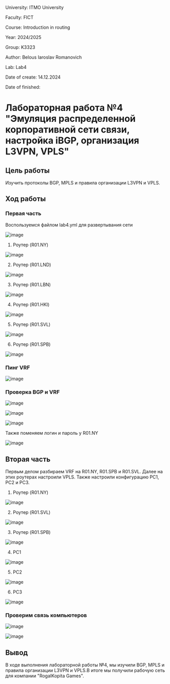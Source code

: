 University: ITMO University

Faculty: FICT

Course: Introduction in routing

Year: 2024/2025

Group: K3323

Author: Belous Iaroslav Romanovich

Lab: Lab4

Date of create: 14.12.2024

Date of finished: 

# Лабораторная работa №4 "Эмуляция распределенной корпоративной сети связи, настройка iBGP, организация L3VPN, VPLS" #

## Цель работы ##
Изучить протоколы BGP, MPLS и правила организации L3VPN и VPLS.
## Ход работы ##
### Первая часть ###
Воспользуемся файлом lab4.yml для развертывания сети

![image](https://github.com/user-attachments/assets/91972889-584c-4dbe-a13a-ab13aa34cf81)

1. Роутер (R01.NY)

![image](https://github.com/user-attachments/assets/9deb3e3d-fe4d-49d4-8cf7-e2ab731d1ee2)

2. Роутер (R01.LND)

![image](https://github.com/user-attachments/assets/f56ea66e-c471-4000-a1df-f6ca71fc9a96)

3. Роутер (R01.LBN)

![image](https://github.com/user-attachments/assets/bc4795c7-62d8-4d6c-b520-ccad54e287a6)

4. Роутер (R01.HKI)

![image](https://github.com/user-attachments/assets/1a9b4c26-d8d8-4ac0-b97e-8df6acea8b1a)

5. Роутер (R01.SVL)

![image](https://github.com/user-attachments/assets/12ba88a0-0f69-4243-9eb1-b6717f5272b3)

6. Роутер (R01.SPB)

![image](https://github.com/user-attachments/assets/65ff62f6-f39a-44e7-945b-2e631e217f24)

### Пинг VRF ###

![image](https://github.com/user-attachments/assets/c916bd3a-77f4-4f77-b1c6-e31f68cc89ac)

### Проверка BGP и VRF ###
![image](https://github.com/user-attachments/assets/d0a48274-7753-4344-ae10-b4d61795f9c9)

![image](https://github.com/user-attachments/assets/c0ab26ae-d6ec-4131-91fd-5bb1f9bb213d)

![image](https://github.com/user-attachments/assets/e54ef070-b96b-43c2-999d-10b3df1b7fde)

Также поменяем логин и пароль у R01.NY

![image](https://github.com/user-attachments/assets/9ffa445d-e563-4728-ac79-0b1a6a3c8f0a)

## Вторая часть ##
Первым делом разбираем VRF на R01.NY, R01.SPB и R01.SVL. Далее на этих роутерах настроили VPLS. Также настроили конфигурацию PC1, PC2 и PC3. 

1. Роутер (R01.NY)

![image](https://github.com/user-attachments/assets/db5526f9-08b6-4ee8-90df-7100a3f8a9a3)

2. Роутер (R01.SVL)

![image](https://github.com/user-attachments/assets/d687427d-8902-45a6-9a7e-661e8b248a94)

3. Роутер (R01.SPB)

![image](https://github.com/user-attachments/assets/a66adfb4-0d22-4f44-971e-104d9c72c6b4)

4. PC1

![image](https://github.com/user-attachments/assets/74c327ae-3f9f-414e-ad00-d4de3290730a)

5. PC2

![image](https://github.com/user-attachments/assets/a610a084-059b-42fd-9463-0221f71dc728)

6. PC3

![image](https://github.com/user-attachments/assets/1514df25-f18c-4dca-ab43-da7a047bef94)

### Проверим связь компьютеров ###

![image](https://github.com/user-attachments/assets/e5a61b45-9fec-4be1-8910-2ee27ebef429)

![image](https://github.com/user-attachments/assets/69154817-ae74-4460-b087-fc7516ea1358)

## Вывод ##
В ходе выполнения лабораторной работы №4, мы изучили BGP, MPLS и правила организации L3VPN и VPLS.В итоге мы получили рабочую сеть для компании "RogaIKopita Games".
